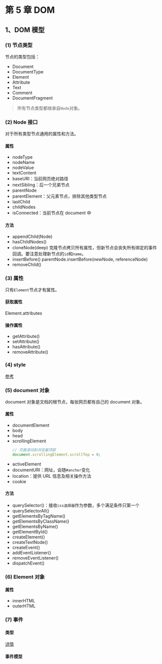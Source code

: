 # 第 5 章 DOM

## 1、DOM 模型

### (1) 节点类型

节点的类型包括：

- Document
- DocumentType
- Element
- Attribute
- Text
- Comment
- DocumentFragment

> 所有节点类型都继承自`Node`对象。

### (2) Node 接口

对于所有类型节点通用的属性和方法。

#### 属性

- nodeType
- nodeName
- nodeValue
- textContent
- baseURI：当前网页绝对路径
- nextSibling：后一个兄弟节点
- parentNode
- parentElement：父元素节点，排除其他类型节点
- lastChild
- childNodes
- isConnected：当前节点在 document 中

#### 方法

- appendChild(Node)
- hasChildNodes()
- cloneNode(deep)
  克隆节点拷贝所有属性，但新节点会丧失所有绑定的事件回调。要注意处理新节点的`id`和`name`。
- insertBefore()
  parentNode.insertBefore(newNode, referenceNode)
- removeChild()

### (3) 属性

只有`Element`节点才有属性。

#### 获取属性

Element.attributes

#### 操作属性

- getAttribute()
- setAttribute()
- hasAttribute()
- removeAttribute()

### (4) style

[参考](http://javascript.ruanyifeng.com/dom/css.html)

### (5) document 对象

document 对象是文档的根节点，每张网页都有自己的 document 对象。

#### 属性

- documentElement
- body
- head
- scrollingElement
  ```js
  // 页面滚动到浏览器顶部
  document.scrollingElement.scrollTop = 0;
  ```
- activeElement
- documentURI：网址，会随`#anchor`变化
- location：提供 URL 信息及相关操作方法
- cookie

#### 方法

- querySelector()：接收`css选择器`作为参数，多个满足条件只第一个
- querySelectorAll()
- getElementsByTagName()
- getElementsByClassName()
- getElementsByName()
- getElementById()
- createElement()
- createTextNode()
- createEvent()
- addEventListener()
- removeEventListener()
- dispatchEvent()

### (6) Element 对象

#### 属性

- innerHTML
- outerHTML

### (7) 事件

#### 类型

[详情](http://javascript.ruanyifeng.com/dom/event-type.html)

#### 事件模型
